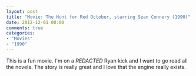 ```yaml
---
layout: post
title: "Movie: The Hunt for Red October, starring Sean Connery (1990)"
date: 2012-12-01 00:00
comments: true
categories:
- "Movies"
- "1990"
---
```


This is a fun movie. I'm on a *REDACTED* Ryan kick and I want to go read
all the novels. The story is really great and I love that the
engine really exists.
